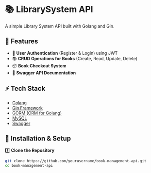 # 📚 LibrarySystem API
A simple Library System API built with Golang and Gin.

## 🚀 Features
- 🔑 **User Authentication** (Register & Login) using JWT
- 📚 **CRUD Operations for Books** (Create, Read, Update, Delete)
- 📦 **Book Checkout System**
- 📜 **Swagger API Documentation**

## ⚡ Tech Stack
- [Golang](https://golang.org/)
- [Gin Framework](https://github.com/gin-gonic/gin)
- [GORM (ORM for Golang)](https://gorm.io/)
- [MySQL](https://www.mysql.com/)
- [Swagger](https://swagger.io/)

## 🔧 Installation & Setup

1️⃣ **Clone the Repository**
```sh
git clone https://github.com/yourusername/book-management-api.git
cd book-management-api
